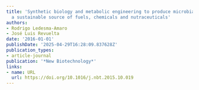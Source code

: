 ```yaml
---
title: 'Synthetic biology and metabolic engineering to produce microbial oils: towards
  a sustainable source of fuels, chemicals and nutraceuticals'
authors:
- Rodrigo Ledesma‐Amaro
- José Luis Revuelta
date: '2016-01-01'
publishDate: '2025-04-29T16:28:09.837628Z'
publication_types:
- article-journal
publication: '*New Biotechnology*'
links:
- name: URL
  url: https://doi.org/10.1016/j.nbt.2015.10.019
---
```

